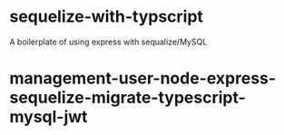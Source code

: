 # sequelize-with-typscript
A boilerplate of using express with sequalize/MySQL
# management-user-node-express-sequelize-migrate-typescript-mysql-jwt
